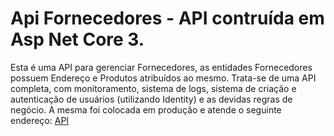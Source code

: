 # Api Fornecedores - API contruída em Asp Net Core 3.
Esta é uma API para gerenciar Fornecedores, as entidades Fornecedores possuem Endereço e Produtos atribuídos ao mesmo.
Trata-se de uma API completa, com monitoramento, sistema de logs, sistema de criação e autenticação de usuários (utilizando Identity) e as devidas regras de negócio.
A mesma foi colocada em produção e atende o seguinte endereço: <a href="https://devioapistans.azurewebsites.net/swagger/">API</a>
